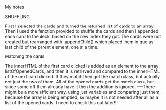 My notes

SHUFFLING 

First I selected the cards and turned the returned list of cards to an array. Then I used the function provided to shuffle 
the cards and then I appended each card to the deck, based on the new index they got. The cards were not created but rearranged
with .appendChild() which placed them in que as last child of the parent element, one at a time.

Matching the cards

The innerHTML of the first card clicked is added as an element to the array listOfOpenedCards, and then it is retrieved and compared to the innerHTML
of the next card clicked. If they match they get the match class, but actually not just the two of them. All of the opened cards get the match class,
but since some off them already have it then the addition is ignored. ---There might be a more efficient way, using just variables and comparing just them,
because the array is being emptied, so maybe it is not needed after all as a list of the opened cards.
I need to check this out later!!!